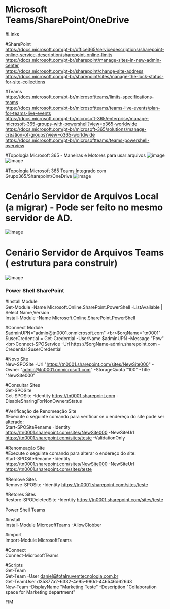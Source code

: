# Microsoft Teams/SharePoint/OneDrive

#Links

#SharePoint
<br>https://docs.microsoft.com/pt-br/office365/servicedescriptions/sharepoint-online-service-description/sharepoint-online-limits
<br>https://docs.microsoft.com/pt-br/sharepoint/manage-sites-in-new-admin-center
<br>https://docs.microsoft.com/pt-br/sharepoint/change-site-address
<br>https://docs.microsoft.com/pt-br/sharepoint/sites/manage-the-lock-status-for-site-collections

#Teams
<br>https://docs.microsoft.com/pt-br/microsoftteams/limits-specifications-teams
<br>https://docs.microsoft.com/pt-br/microsoftteams/teams-live-events/plan-for-teams-live-events
<br>https://docs.microsoft.com/pt-br/microsoft-365/enterprise/manage-microsoft-365-groups-with-powershell?view=o365-worldwide
<br>https://docs.microsoft.com/pt-br/microsoft-365/solutions/manage-creation-of-groups?view=o365-worldwide
<br>https://docs.microsoft.com/pt-br/microsoftteams/teams-powershell-overview

#Topologia Microsoft 365 - Maneiras e Motores para usar arquivos
![image](https://github.com/alexosousa/treinamento-ms365/assets/49683486/62b824ed-680c-42b5-8ed1-5e72f7b08e24)
![image](https://github.com/alexosousa/treinamento-ms365/assets/49683486/e42a76cd-598c-40e8-80a5-1d54d7eee792)

#Topologia Microsoft 365 Teams Integrado com Grupo365/Sharepoint/OneDrive
![image](https://github.com/alexosousa/treinamento-ms365/assets/49683486/b3352a53-e6b7-4f3e-a949-ac3cbb7e43eb)

# Cenário Servidor de Arquivos Local (a migrar) - Pode ser feito no mesmo servidor de AD.
![image](https://github.com/alexosousa/treinamento-ms365/assets/49683486/1ae29f04-23a8-4f21-abc2-1b5cf1b1c486)

# Cenário Servidor de Arquivos Teams ( estrutura para construir)
![image](https://github.com/alexosousa/treinamento-ms365/assets/49683486/7ec2a754-8ee9-46a2-b280-35214600fe8a)

### Power Shell SharePoint ###

#Install Module
<br>Get-Module -Name Microsoft.Online.SharePoint.PowerShell -ListAvailable | Select Name,Version
<br>Install-Module -Name Microsoft.Online.SharePoint.PowerShell

#Connect Module
<br>$adminUPN="admin@tn0001.onmicrosoft.com"
<br>$orgName="tn0001"
<br>$userCredential = Get-Credential -UserName $adminUPN -Message "Pow"
<br>Connect-SPOService -Url https://$orgName-admin.sharepoint.com -Credential $userCredential

#Novo Site
<br>New-SPOSite -Url "https://tn0001.sharepoint.com/sites/NewSite000" -Owner "admin@tn0001.onmicrosoft.com" -StorageQuota "100" -Title "NewSite000"

#Consultar Sites
<br>Get-SPOSite
<br>Get-SPOSite -Identity https://tn0001.sharepoint.com -DisableSharingForNonOwnersStatus

#Verificação de Renomeação Site
<br>#Execute o seguinte comando para verificar se o endereço do site pode ser alterado:
<br>Start-SPOSiteRename -Identity https://tn0001.sharepoint.com/sites/NewSite000 -NewSiteUrl https://tn0001.sharepoint.com/sites/teste -ValidationOnly

#Renomeação Site
<br>#Execute o seguinte comando para alterar o endereço do site:
<br>Start-SPOSiteRename -Identity https://tn0001.sharepoint.com/sites/NewSite000 -NewSiteUrl https://tn0001.sharepoint.com/sites/teste

#Remove Sites
<br>Remove-SPOSite -Identity https://tn0001.sharepoint.com/sites/teste

#Retores Sites
<br>Restore-SPODeletedSite -Identity https://tn0001.sharepoint.com/sites/teste

Power Shell Teams

#install
<br>Install-Module MicrosoftTeams -AllowClobber

#import
<br>Import-Module MicrosoftTeams

#Connect
<br>Connect-MicrosoftTeams

#Scripts
<br>Get-Team
<br>Get-Team -User daniel@totalnuvemtecnologia.com.br
<br>Get-TeamUser d35877a2-6332-4e95-990d-446546d626d3
<br>New-Team -DisplayName "Marketing Teste" -Description "Collaboration space for Marketing department"

FIM
